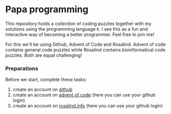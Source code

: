 # Papa programming

This repository holds a collection of coding puzzles together with my solutions using the programming language `R`. I see this as a fun and interactive way of becoming a better programmer. Feel free to join me!

For this we'll be using Github, Advent of Code and Rosalind. Advent of code contains general code puzzles while Rosalind contains bioinformatical code puzzles. Both are equal challenging!

### Preparations

Before we start, complete these tasks:

1. create an account on [github](https://github.com)
2. create an account on [advent of code](https://adventofcode.com) (here you can use your github login)
3. create an account on [rosalind.info](https://rosalind.info/) (here you can use your github login)

<!--

---

## First assignment

For the first puzzle we'll be use the [advent of code day 1 problem](https://adventofcode.com/2015/day/1), a perfect warm-up. If you get stuck check the code below:

<details>

<summary>I'm stuck!</summary>

In order to solve this problem we need understand some programming concepts: (1) vectors & (2) elements.

A `vector` is like a sentence, "Hi, I like to swim and sunbath!", one dimentional, reads right to left. Every step or character in a `vector` is an `element` and(!) has a unique adress:

```
$ Hi, I like to swim and sunbath!

elements H i , I l i k e t  o  s  w  i  m  a  n  d  s  u  n  b  a  t  h  !
adresses 1 2 3 4 5 6 7 8 9 10 11 12 13 14 15 16 17 18 19 20 21 22 23 24 25
```

>In some programming languages, like `python`, the first element starts with a `0`. However, in `R`, the first element starts on `1`

The first part of the puzzle requires us to:

1. Save the given vector. In order to follow my code, be sure to save the vector as `advent_of_code_2015_day1.txt` inside a folder called `puzzle1`

```
# folder structure
project/
`-- puzzle1/
    `-- advent_of_code_2015_day1.txt
```

2. Open `R` / `Rstudio`, preferrably inside the `project/` folder, this will ensure the working directory is correct.
3. Import the text file

```r
# Import the text file
textfile <- readLines("puzzle1/advent_of_code_2015_day1.txt")


vec <- strsplit(textfile, "")[[1]]
vec <- gsub(pattern = "[(]", replacement = 1, x = vec)
vec <- gsub(pattern = "[)]", replacement = -1, x = vec)
vec <- as.numeric(vec)
floor <- sum(vec)

print(floor)
```

```r
# we start on floor number 0
floor <- 0

for ( index in seq_along(vec) ){
  floor <- vec[index] + floor

  if ( floor == -1 ) {
    print(index)

    # we found our index, we can not stop the for loop earlier
    break
  }
}
```

</details>


+ papa-programming
  + first assignment
  + quarto sida per problem? 
  + [githubaction renderar html](https://github.com/quarto-dev/quarto-actions)

-->